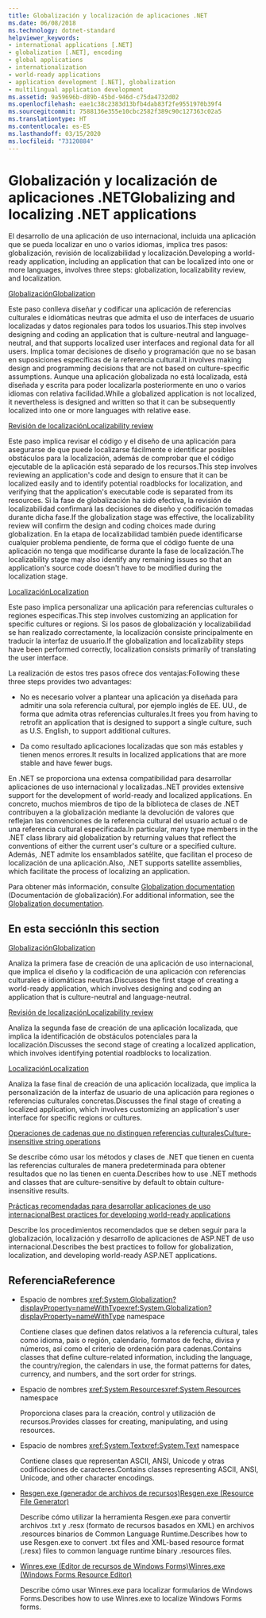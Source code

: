 ```yaml
---
title: Globalización y localización de aplicaciones .NET
ms.date: 06/08/2018
ms.technology: dotnet-standard
helpviewer_keywords:
- international applications [.NET]
- globalization [.NET], encoding
- global applications
- internationalization
- world-ready applications
- application development [.NET], globalization
- multilingual application development
ms.assetid: 9a59696b-d89b-45bd-946d-c75da4732d02
ms.openlocfilehash: eae1c38c2383d13bfb4dab83f2fe9551970b39f4
ms.sourcegitcommit: 7588136e355e10cbc2582f389c90c127363c02a5
ms.translationtype: HT
ms.contentlocale: es-ES
ms.lasthandoff: 03/15/2020
ms.locfileid: "73120884"
---
```

# <a name="globalizing-and-localizing-net-applications"></a><span data-ttu-id="20620-102">Globalización y localización de aplicaciones .NET</span><span class="sxs-lookup"><span data-stu-id="20620-102">Globalizing and localizing .NET applications</span></span>

<span data-ttu-id="20620-103">El desarrollo de una aplicación de uso internacional, incluida una aplicación que se pueda localizar en uno o varios idiomas, implica tres pasos: globalización, revisión de localizabilidad y localización.</span><span class="sxs-lookup"><span data-stu-id="20620-103">Developing a world-ready application, including an application that can be localized into one or more languages, involves three steps: globalization, localizability review, and localization.</span></span>

[<span data-ttu-id="20620-104">Globalización</span><span class="sxs-lookup"><span data-stu-id="20620-104">Globalization</span></span>](globalization.md)

<span data-ttu-id="20620-105">Este paso conlleva diseñar y codificar una aplicación de referencias culturales e idiomáticas neutras que admita el uso de interfaces de usuario localizadas y datos regionales para todos los usuarios.</span><span class="sxs-lookup"><span data-stu-id="20620-105">This step involves designing and coding an application that is culture-neutral and language-neutral, and that supports localized user interfaces and regional data for all users.</span></span> <span data-ttu-id="20620-106">Implica tomar decisiones de diseño y programación que no se basan en suposiciones específicas de la referencia cultural.</span><span class="sxs-lookup"><span data-stu-id="20620-106">It involves making design and programming decisions that are not based on culture-specific assumptions.</span></span> <span data-ttu-id="20620-107">Aunque una aplicación globalizada no está localizada, está diseñada y escrita para poder localizarla posteriormente en uno o varios idiomas con relativa facilidad.</span><span class="sxs-lookup"><span data-stu-id="20620-107">While a globalized application is not localized, it nevertheless is designed and written so that it can be subsequently localized into one or more languages with relative ease.</span></span>

[<span data-ttu-id="20620-108">Revisión de localización</span><span class="sxs-lookup"><span data-stu-id="20620-108">Localizability review</span></span>](localizability-review.md)

<span data-ttu-id="20620-109">Este paso implica revisar el código y el diseño de una aplicación para asegurarse de que puede localizarse fácilmente e identificar posibles obstáculos para la localización, además de comprobar que el código ejecutable de la aplicación está separado de los recursos.</span><span class="sxs-lookup"><span data-stu-id="20620-109">This step involves reviewing an application's code and design to ensure that it can be localized easily and to identify potential roadblocks for localization, and verifying that the application's executable code is separated from its resources.</span></span> <span data-ttu-id="20620-110">Si la fase de globalización ha sido efectiva, la revisión de localizabilidad confirmará las decisiones de diseño y codificación tomadas durante dicha fase.</span><span class="sxs-lookup"><span data-stu-id="20620-110">If the globalization stage was effective, the localizability review will confirm the design and coding choices made during globalization.</span></span> <span data-ttu-id="20620-111">En la etapa de localizabilidad también puede identificarse cualquier problema pendiente, de forma que el código fuente de una aplicación no tenga que modificarse durante la fase de localización.</span><span class="sxs-lookup"><span data-stu-id="20620-111">The localizability stage may also identify any remaining issues so that an application's source code doesn't have to be modified during the localization stage.</span></span>

[<span data-ttu-id="20620-112">Localización</span><span class="sxs-lookup"><span data-stu-id="20620-112">Localization</span></span>](localization.md)

<span data-ttu-id="20620-113">Este paso implica personalizar una aplicación para referencias culturales o regiones específicas.</span><span class="sxs-lookup"><span data-stu-id="20620-113">This step involves customizing an application for specific cultures or regions.</span></span> <span data-ttu-id="20620-114">Si los pasos de globalización y localizabilidad se han realizado correctamente, la localización consiste principalmente en traducir la interfaz de usuario.</span><span class="sxs-lookup"><span data-stu-id="20620-114">If the globalization and localizability steps have been performed correctly, localization consists primarily of translating the user interface.</span></span>

<span data-ttu-id="20620-115">La realización de estos tres pasos ofrece dos ventajas:</span><span class="sxs-lookup"><span data-stu-id="20620-115">Following these three steps provides two advantages:</span></span>

- <span data-ttu-id="20620-116">No es necesario volver a plantear una aplicación ya diseñada para admitir una sola referencia cultural, por ejemplo inglés de EE. UU., de forma que admita otras referencias culturales.</span><span class="sxs-lookup"><span data-stu-id="20620-116">It frees you from having to retrofit an application that is designed to support a single culture, such as U.S. English, to support additional cultures.</span></span>

- <span data-ttu-id="20620-117">Da como resultado aplicaciones localizadas que son más estables y tienen menos errores.</span><span class="sxs-lookup"><span data-stu-id="20620-117">It results in localized applications that are more stable and have fewer bugs.</span></span>

<span data-ttu-id="20620-118">En .NET se proporciona una extensa compatibilidad para desarrollar aplicaciones de uso internacional y localizadas.</span><span class="sxs-lookup"><span data-stu-id="20620-118">.NET provides extensive support for the development of world-ready and localized applications.</span></span> <span data-ttu-id="20620-119">En concreto, muchos miembros de tipo de la biblioteca de clases de .NET contribuyen a la globalización mediante la devolución de valores que reflejan las convenciones de la referencia cultural del usuario actual o de una referencia cultural especificada.</span><span class="sxs-lookup"><span data-stu-id="20620-119">In particular, many type members in the .NET class library aid globalization by returning values that reflect the conventions of either the current user's culture or a specified culture.</span></span> <span data-ttu-id="20620-120">Además, .NET admite los ensamblados satélite, que facilitan el proceso de localización de una aplicación.</span><span class="sxs-lookup"><span data-stu-id="20620-120">Also, .NET supports satellite assemblies, which facilitate the process of localizing an application.</span></span>

<span data-ttu-id="20620-121">Para obtener más información, consulte [Globalization documentation](/globalization/) (Documentación de globalización).</span><span class="sxs-lookup"><span data-stu-id="20620-121">For additional information, see the [Globalization documentation](/globalization/).</span></span>

## <a name="in-this-section"></a><span data-ttu-id="20620-122">En esta sección</span><span class="sxs-lookup"><span data-stu-id="20620-122">In this section</span></span>

[<span data-ttu-id="20620-123">Globalización</span><span class="sxs-lookup"><span data-stu-id="20620-123">Globalization</span></span>](globalization.md)

<span data-ttu-id="20620-124">Analiza la primera fase de creación de una aplicación de uso internacional, que implica el diseño y la codificación de una aplicación con referencias culturales e idiomáticas neutras.</span><span class="sxs-lookup"><span data-stu-id="20620-124">Discusses the first stage of creating a world-ready application, which involves designing and coding an application that is culture-neutral and language-neutral.</span></span>

[<span data-ttu-id="20620-125">Revisión de localización</span><span class="sxs-lookup"><span data-stu-id="20620-125">Localizability review</span></span>](localizability-review.md)

<span data-ttu-id="20620-126">Analiza la segunda fase de creación de una aplicación localizada, que implica la identificación de obstáculos potenciales para la localización.</span><span class="sxs-lookup"><span data-stu-id="20620-126">Discusses the second stage of creating a localized application, which involves identifying potential roadblocks to localization.</span></span>

[<span data-ttu-id="20620-127">Localización</span><span class="sxs-lookup"><span data-stu-id="20620-127">Localization</span></span>](localization.md)

<span data-ttu-id="20620-128">Analiza la fase final de creación de una aplicación localizada, que implica la personalización de la interfaz de usuario de una aplicación para regiones o referencias culturales concretas.</span><span class="sxs-lookup"><span data-stu-id="20620-128">Discusses the final stage of creating a localized application, which involves customizing an application's user interface for specific regions or cultures.</span></span>

[<span data-ttu-id="20620-129">Operaciones de cadenas que no distinguen referencias culturales</span><span class="sxs-lookup"><span data-stu-id="20620-129">Culture-insensitive string operations</span></span>](culture-insensitive-string-operations.md)

<span data-ttu-id="20620-130">Se describe cómo usar los métodos y clases de .NET que tienen en cuenta las referencias culturales de manera predeterminada para obtener resultados que no las tienen en cuenta.</span><span class="sxs-lookup"><span data-stu-id="20620-130">Describes how to use .NET methods and classes that are culture-sensitive by default to obtain culture-insensitive results.</span></span>

[<span data-ttu-id="20620-131">Prácticas recomendadas para desarrollar aplicaciones de uso internacional</span><span class="sxs-lookup"><span data-stu-id="20620-131">Best practices for developing world-ready applications</span></span>](best-practices-for-developing-world-ready-apps.md)

<span data-ttu-id="20620-132">Describe los procedimientos recomendados que se deben seguir para la globalización, localización y desarrollo de aplicaciones de ASP.NET de uso internacional.</span><span class="sxs-lookup"><span data-stu-id="20620-132">Describes the best practices to follow for globalization, localization, and developing world-ready ASP.NET applications.</span></span>

## <a name="reference"></a><span data-ttu-id="20620-133">Referencia</span><span class="sxs-lookup"><span data-stu-id="20620-133">Reference</span></span>

- <span data-ttu-id="20620-134">Espacio de nombres <xref:System.Globalization?displayProperty=nameWithType></span><span class="sxs-lookup"><span data-stu-id="20620-134"><xref:System.Globalization?displayProperty=nameWithType> namespace</span></span>

   <span data-ttu-id="20620-135">Contiene clases que definen datos relativos a la referencia cultural, tales como idioma, país o región, calendario, formatos de fecha, divisa y números, así como el criterio de ordenación para cadenas.</span><span class="sxs-lookup"><span data-stu-id="20620-135">Contains classes that define culture-related information, including the language, the country/region, the calendars in use, the format patterns for dates, currency, and numbers, and the sort order for strings.</span></span>

- <span data-ttu-id="20620-136">Espacio de nombres <xref:System.Resources></span><span class="sxs-lookup"><span data-stu-id="20620-136"><xref:System.Resources> namespace</span></span>

   <span data-ttu-id="20620-137">Proporciona clases para la creación, control y utilización de recursos.</span><span class="sxs-lookup"><span data-stu-id="20620-137">Provides classes for creating, manipulating, and using resources.</span></span>

- <span data-ttu-id="20620-138">Espacio de nombres <xref:System.Text></span><span class="sxs-lookup"><span data-stu-id="20620-138"><xref:System.Text> namespace</span></span>

   <span data-ttu-id="20620-139">Contiene clases que representan ASCII, ANSI, Unicode y otras codificaciones de caracteres.</span><span class="sxs-lookup"><span data-stu-id="20620-139">Contains classes representing ASCII, ANSI, Unicode, and other character encodings.</span></span>

- [<span data-ttu-id="20620-140">Resgen.exe (generador de archivos de recursos)</span><span class="sxs-lookup"><span data-stu-id="20620-140">Resgen.exe (Resource File Generator)</span></span>](../../../docs/framework/tools/resgen-exe-resource-file-generator.md)

   <span data-ttu-id="20620-141">Describe cómo utilizar la herramienta Resgen.exe para convertir archivos .txt y .resx (formato de recursos basados en XML) en archivos .resources binarios de Common Language Runtime.</span><span class="sxs-lookup"><span data-stu-id="20620-141">Describes how to use Resgen.exe to convert .txt files and XML-based resource format (.resx) files to common language runtime binary .resources files.</span></span>

- [<span data-ttu-id="20620-142">Winres.exe (Editor de recursos de Windows Forms)</span><span class="sxs-lookup"><span data-stu-id="20620-142">Winres.exe (Windows Forms Resource Editor)</span></span>](../../../docs/framework/tools/winres-exe-windows-forms-resource-editor.md)

   <span data-ttu-id="20620-143">Describe cómo usar Winres.exe para localizar formularios de Windows Forms.</span><span class="sxs-lookup"><span data-stu-id="20620-143">Describes how to use Winres.exe to localize Windows Forms forms.</span></span>
